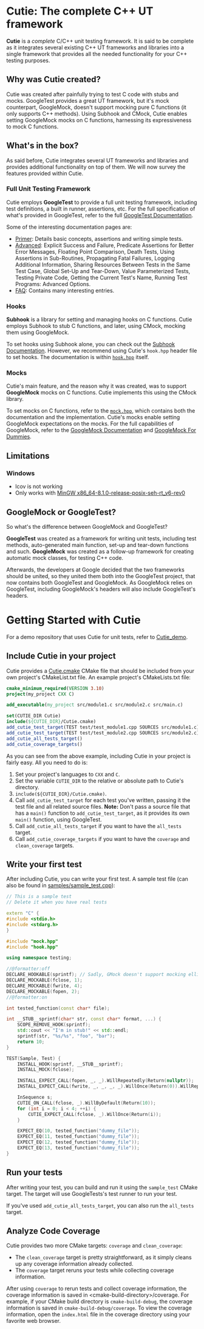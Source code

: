 # Cutie: The complete C++ UT framework

**Cutie** is a *complete* C/C++ unit testing framework. It is said to be complete as it integrates several existing C++ UT frameworks and libraries into a single framework that provides all the needed functionality for your C++ testing purposes.

## Why was Cutie created?

Cutie was created after painfully trying to test C code with stubs and mocks. GoogleTest provides a great UT framework, but it's mock counterpart, GoogleMock, doesn't support mocking pure C functions (it only supports C++ methods). Using Subhook and CMock, Cutie enables setting GoogleMock mocks on C functions, harnessing its expressiveness to mock C functions.

## What's in the box?

As said before, Cutie integrates several UT frameworks and libraries and provides additional functionality on top of them.   We will now survey the features provided within Cutie.

### Full Unit Testing Framework

Cutie employs **GoogleTest** to provide a full unit testing framework, including test definitions, a built in runner, assertions, etc. For the full specification of what's provided in GoogleTest, refer to the full [GoogleTest Documentation](https://github.com/google/googletest/blob/main/README.md).

Some of the interesting documentation pages are:

- [Primer](https://google.github.io/googletest/primer.html): Details basic concepts, assertions and writing simple tests.
- [Advanced](https://google.github.io/googletest/advanced.html): Explicit Success and Failure, Predicate Assertions for Better Error Messages, Floating Point Comparison, Death Tests, Using Assertions in Sub-Routines, Propagating Fatal Failures, Logging Additional Information, Sharing Resources Between Tests in the Same Test Case, Global Set-Up and Tear-Down, Value Parameterized Tests, Testing Private Code, Getting the Current Test's Name, Running Test Programs: Advanced Options.
- [FAQ](https://google.github.io/googletest/faq.html): Contains many interesting entries.

### Hooks

**Subhook** is a library for setting and managing hooks on C functions. Cutie employs Subhook to stub C functions, and later, using CMock, mocking them using GoogleMock.

To set hooks using Subhook alone, you can check out the [Subhook Documentation](https://github.com/Zeex/subhook/blob/master/README.md). However, we recommend using Cutie's `hook.hpp` header file to set hooks. The documentation is within [`hook.hpp`](hook.hpp) itself.

### Mocks

Cutie's main feature, and the reason why it was created, was to support **GoogleMock** mocks on C functions. Cutie implements this using the CMock library.

To set mocks on C functions, refer to the [`mock.hpp`](mock.hpp), which contains both the documentation and the implementation. Cutie's mocks enable setting GoogleMock expectations on the mocks. For the full capabilities of GoogleMock, refer to the [GoogleMock Documentation](https://google.github.io/googletest/gmock_cook_book.html) and [GoogleMock For Dummies](https://google.github.io/googletest/gmock_for_dummies.html).

## Limitations

### Windows
- lcov is not working
- Only works with [MinGW x86_64-8.1.0-release-posix-seh-rt_v6-rev0](https://sourceforge.net/projects/mingw-w64/files/Toolchains%20targetting%20Win64/Personal%20Builds/mingw-builds/8.1.0/threads-posix/seh/)

## GoogleMock or GoogleTest?

So what's the difference between GoogleMock and GoogleTest?

**GoogleTest** was created as a framework for writing unit tests, including test methods, auto-generated main function, set-up and tear-down functions and such. **GoogleMock** was created as a follow-up framework for creating automatic mock classes, for testing C++ code.

Afterwards, the developers at Google decided that the two frameworks should be united, so they united them both into the GoogleTest project, that now contains both GoogleTest and GoogleMock. As GoogleMock relies on GoogleTest, including GoogleMock's headers will also include GoogleTest's headers.

# Getting Started with Cutie

For a demo repository that uses Cutie for unit tests, refer to [Cutie_demo](https://github.com/nboutin/Cutie_demo).

## Include Cutie in your project

Cutie provides a [Cutie.cmake](Cutie.cmake) CMake file that should be included from your own project's CMakeList.txt file. An example project's CMakeLists.txt file:

```cmake
cmake_minimum_required(VERSION 3.10)
project(my_project CXX C)

add_executable(my_project src/module1.c src/module2.c src/main.c)

set(CUTIE_DIR Cutie)
include(${CUTIE_DIR}/Cutie.cmake)
add_cutie_test_target(TEST test/test_module1.cpp SOURCES src/module1.c)
add_cutie_test_target(TEST test/test_module2.cpp SOURCES src/module2.c)
add_cutie_all_tests_target()
add_cutie_coverage_targets()
```

As you can see from the above example, including Cutie in your project is fairly easy. All you need to do is:

1. Set your project's languages to `CXX` and `C`.
2. Set the variable `CUTIE_DIR` to the relative or absolute path to Cutie's directory.
3. `include(${CUTIE_DIR}/Cutie.cmake)`.
4. Call `add_cutie_test_target` for each test you've written, passing it the test file and all related source files.
   **Note:** Don't pass a source file that has a `main()` function to `add_cutie_test_target`, as it provides its own `main()` function, using GoogleTest.
5. Call `add_cutie_all_tests_target` if you want to have the `all_tests` target.
6. Call `add_cutie_coverage_targets` if you want to have the `coverage` and `clean_coverage` targets.

## Write your first test

After including Cutie, you can write your first test. A sample test file (can also be found in [samples/sample_test.cpp](samples/sample_test.cpp)):

```c++
// This is a sample test
// Delete it when you have real tests

extern "C" {
#include <stdio.h>
#include <stdarg.h>
}

#include "mock.hpp"
#include "hook.hpp"

using namespace testing;

//@formatter:off
DECLARE_HOOKABLE(sprintf); // Sadly, GMock doesn't support mocking ellipsis...
DECLARE_MOCKABLE(fclose, 1);
DECLARE_MOCKABLE(fwrite, 4);
DECLARE_MOCKABLE(fopen, 2);
//@formatter:on

int tested_function(const char* file);

int __STUB__sprintf(char* str, const char* format, ...) {
    SCOPE_REMOVE_HOOK(sprintf);
    std::cout << "I'm in stub!" << std::endl;
    sprintf(str, "%s/%s", "foo", "bar");
    return 10;
}

TEST(Sample, Test) {
    INSTALL_HOOK(sprintf, __STUB__sprintf);
    INSTALL_MOCK(fclose);

    INSTALL_EXPECT_CALL(fopen, _, _).WillRepeatedly(Return(nullptr));
    INSTALL_EXPECT_CALL(fwrite, _, _, _, _).WillOnce(Return(0)).WillRepeatedly(Return(0));

    InSequence s;
    CUTIE_ON_CALL(fclose, _).WillByDefault(Return(10));
    for (int i = 0; i < 4; ++i) {
        CUTIE_EXPECT_CALL(fclose, _).WillOnce(Return(i));
    }

    EXPECT_EQ(10, tested_function("dummy_file"));
    EXPECT_EQ(11, tested_function("dummy_file"));
    EXPECT_EQ(12, tested_function("dummy_file"));
    EXPECT_EQ(13, tested_function("dummy_file"));
}
```

## Run your tests

After writing your test, you can build and run it using the `sample_test` CMake target. The target will use GoogleTests's test runner to run your test.

If you've used `add_cutie_all_tests_target`, you can also run the `all_tests` target.

## Analyze Code Coverage

Cutie provides two more CMake targets: `coverage` and `clean_coverage`:

* The `clean_coverage` target is pretty straightforward, as it simply cleans up any coverage information already collected.
* The `coverage` target reruns your tests while collecting coverage information.

After using `coverage` to rerun tests and collect coverage information, the coverage information is saved in \<cmake-build-directory\>/coverage. For example, if your CMake build directory is `cmake-build-debug`, the coverage information is saved in `cmake-build-debug/coverage`. To view the coverage information, open the `index.html` file in the coverage directory using your favorite web browser.
